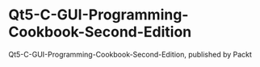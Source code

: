 # Qt5-C-GUI-Programming-Cookbook-Second-Edition
Qt5-C-GUI-Programming-Cookbook-Second-Edition, published by Packt
